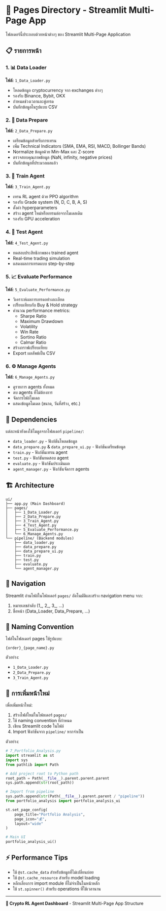 # 📁 Pages Directory - Streamlit Multi-Page App

โฟลเดอร์นี้ประกอบด้วยหน้าต่างๆ ของ Streamlit Multi-Page Application

## 📋 รายการหน้า

### 1. 📊 Data Loader
**ไฟล์:** `1_Data_Loader.py`
- โหลดข้อมูล cryptocurrency จาก exchanges ต่างๆ
- รองรับ Binance, Bybit, OKX
- กำหนดช่วงเวลาและคู่เทรด
- บันทึกข้อมูลในรูปแบบ CSV

### 2. 🔧 Data Prepare  
**ไฟล์:** `2_Data_Prepare.py`
- เตรียมข้อมูลสำหรับการเทรน
- เพิ่ม Technical Indicators (SMA, EMA, RSI, MACD, Bollinger Bands)
- Normalize ข้อมูลด้วย Min-Max และ Z-score
- ตรวจสอบคุณภาพข้อมูล (NaN, infinity, negative prices)
- บันทึกข้อมูลที่ประมวลผลแล้ว

### 3. 🎯 Train Agent
**ไฟล์:** `3_Train_Agent.py`  
- เทรน RL agent ด้วย PPO algorithm
- รองรับ Grade system (N, D, C, B, A, S)
- ตั้งค่า hyperparameters
- สร้าง agent ใหม่หรือเทรนต่อจากโมเดลเดิม
- รองรับ GPU acceleration

### 4. 🧪 Test Agent
**ไฟล์:** `4_Test_Agent.py`
- ทดสอบประสิทธิภาพของ trained agent
- Real-time trading simulation
- แสดงผลการเทรดแบบ step-by-step

### 5. 📈 Evaluate Performance
**ไฟล์:** `5_Evaluate_Performance.py`
- วิเคราะห์ผลการเทรดอย่างละเอียด
- เปรียบเทียบกับ Buy & Hold strategy
- คำนวณ performance metrics:
  - Sharpe Ratio
  - Maximum Drawdown
  - Volatility
  - Win Rate
  - Sortino Ratio
  - Calmar Ratio
- สร้างกราฟเปรียบเทียบ
- Export ผลลัพธ์เป็น CSV

### 6. ⚙️ Manage Agents
**ไฟล์:** `6_Manage_Agents.py`
- ดูรายการ agents ทั้งหมด
- ลบ agents ที่ไม่ต้องการ
- จัดการไฟล์โมเดล
- แสดงข้อมูลโมเดล (ขนาด, วันที่สร้าง, etc.)

## 🔗 Dependencies

แต่ละหน้ายังคงใช้โมดูลจากโฟลเดอร์ `pipeline/`:
- `data_loader.py` - ฟังก์ชันโหลดข้อมูล
- `data_prepare.py` & `data_prepare_ui.py` - ฟังก์ชันเตรียมข้อมูล
- `train.py` - ฟังก์ชันเทรน agent
- `test.py` - ฟังก์ชันทดสอบ agent
- `evaluate.py` - ฟังก์ชันประเมินผล
- `agent_manager.py` - ฟังก์ชันจัดการ agents

## 🏗️ Architecture

```
ui/
├── app.py (Main Dashboard)
├── pages/
│   ├── 1_Data_Loader.py
│   ├── 2_Data_Prepare.py  
│   ├── 3_Train_Agent.py
│   ├── 4_Test_Agent.py
│   ├── 5_Evaluate_Performance.py
│   └── 6_Manage_Agents.py
└── pipeline/ (Backend modules)
    ├── data_loader.py
    ├── data_prepare.py
    ├── data_prepare_ui.py
    ├── train.py
    ├── test.py
    ├── evaluate.py
    └── agent_manager.py
```

## 🔄 Navigation

Streamlit อ่านไฟล์ในโฟลเดอร์ `pages/` อัตโนมัติและสร้าง navigation menu จาก:
1. หมายเลขลำดับ (1_, 2_, 3_, ...)
2. ชื่อหน้า (Data_Loader, Data_Prepare, ...)

## 📝 Naming Convention

ไฟล์ในโฟลเดอร์ pages ใช้รูปแบบ:
```
{order}_{page_name}.py
```

ตัวอย่าง:
- `1_Data_Loader.py`
- `2_Data_Prepare.py`
- `3_Train_Agent.py`

## 🚀 การเพิ่มหน้าใหม่

เพื่อเพิ่มหน้าใหม่:

1. สร้างไฟล์ใหม่ในโฟลเดอร์ `pages/` 
2. ใช้ naming convention ที่กำหนด
3. เขียน Streamlit code ในไฟล์
4. Import ฟังก์ชันจาก `pipeline/` หากจำเป็น

ตัวอย่าง:
```python
# 7_Portfolio_Analysis.py
import streamlit as st
import sys
from pathlib import Path

# Add project root to Python path
root_path = Path(__file__).parent.parent.parent
sys.path.append(str(root_path))

# Import from pipeline
sys.path.append(str(Path(__file__).parent.parent / "pipeline"))
from portfolio_analysis import portfolio_analysis_ui

st.set_page_config(
    page_title="Portfolio Analysis",
    page_icon="💰",
    layout="wide"
)

# Main UI
portfolio_analysis_ui()
```

## ⚡ Performance Tips

- ใช้ `@st.cache_data` สำหรับข้อมูลที่ไม่เปลี่ยนบ่อย
- ใช้ `@st.cache_resource` สำหรับ model loading
- หลีกเลี่ยงการ import module ที่ไม่จำเป็นในหน้าหลัก
- ใช้ `st.spinner()` สำหรับ operations ที่ใช้เวลานาน

---
**🧠 Crypto RL Agent Dashboard** - Streamlit Multi-Page App Structure 